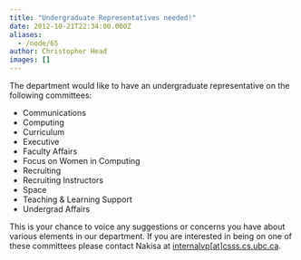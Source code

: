 ```yaml
---
title: "Undergraduate Representatives needed!"
date: 2012-10-21T22:34:00.000Z
aliases:
  - /node/65
author: Christopher Head
images: []
---
```


<div class="field field-name-body field-type-text-with-summary field-label-hidden"><div class="field-items"><div class="field-item even"><p>The department would like to have an undergraduate representative on the following committees:</p>
<ul>
<li>Communications
</li><li>Computing
</li><li>Curriculum
</li><li>Executive
</li><li>Faculty Affairs
</li><li>Focus on Women in Computing
</li><li>Recruiting
</li><li>Recruiting Instructors
</li><li>Space
</li><li>Teaching &amp; Learning Support
</li><li>Undergrad Affairs
</li></ul>
<p>This is your chance to voice any suggestions or concerns you have about various elements in our department.  If you are interested in being on one of these committees please contact Nakisa at <a href="/cdn-cgi/l/email-protection#452c2b3120372b2429333505263636366b26366b3027266b2624">internalvp[at]csss.cs.ubc.ca</a>.</p>
</div></div></div>    <footer>
          </footer>
